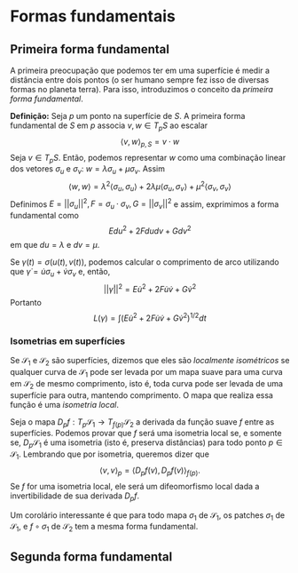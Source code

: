 # Formas fundamentais 

## Primeira forma fundamental 

A primeira preocupação que podemos ter em uma superfície é medir a distância
entre dois pontos (o ser humano sempre fez isso de diversas formas no planeta
terra). Para isso, introduzimos o conceito da *primeira forma fundamental*. 

**Definição:** Seja $p$ um ponto na superfície de $S$. A primeira forma
fundamental de $S$ em $p$ associa $v, w \in T_pS$ ao escalar 
$$
\langle v, w \rangle_{p,S} = v \cdot w
$$
Seja $v \in T_pS$. Então, podemos representar $w$ como uma combinação linear
dos vetores $\sigma_u$ e $\sigma_v$: $w = \lambda \sigma_u + \mu \sigma_v$.
Assim
$$
\langle w, w \rangle = \lambda^2\langle \sigma_u, \sigma_u \rangle +
2\lambda\mu\langle \sigma_u, \sigma_v \rangle + \mu^2\langle \sigma_v,
\sigma_v \rangle
$$
Definimos $E = ||\sigma_u||^2, F = \sigma_u \cdot \sigma_v, G =
||\sigma_v||^2$ e assim, exprimimos a forma fundamental como 
$$
Edu^2 + 2Fdudv + Gdv^2
$$
em que $du = \lambda$ e $dv = \mu$. 

Se $\gamma(t) = \sigma(u(t), v(t))$, podemos calcular o comprimento de arco
utilizando que $\dot{\gamma} = \dot{u}\sigma_u + \dot{v}\sigma_v$ e, então, 
$$
||\dot{\gamma}||^2 = E\dot{u}^2 + 2F\dot{u}\dot{v} + G\dot{v}^2
$$
Portanto 
$$
L(\gamma) = \int (E\dot{u}^2 + 2F\dot{u}\dot{v} + G\dot{v}^2)^{1/2} dt
$$

### Isometrias em superfícies 

Se $\mathcal{S}_1$ e $\mathcal{S}_2$ são superfícies, dizemos que eles são
*localmente isométricos* se qualquer curva de $\mathcal{S}_1$ pode ser levada
por um mapa suave para uma curva em $\mathcal{S}_2$ de mesmo comprimento, isto
é, toda curva pode ser levada de uma superfície para outra, mantendo
comprimento. O mapa que realiza essa função é uma *isometria local*. 

Seja o mapa $D_pf : T_p\mathcal{S}_1 \to T_{f(p)}\mathcal{S}_2$ a derivada da
função suave $f$ entre as superfícies. Podemos provar que $f$ será uma
isometria local se, e somente se, $D_p\mathcal{S}_1$ é uma isometria (isto é,
preserva distâncias) para todo ponto $p \in \mathcal{S}_1$. Lembrando que por
isometria, queremos dizer que 
$$
\langle v, v \rangle_p = \langle D_p f(v), D_p f(v) \rangle_{f(p)}.
$$
Se $f$ for uma isometria local, ele será um difeomorfismo local dada a
invertibilidade de sua derivada $D_pf$. 

Um corolário interessante é que para todo mapa $\sigma_1$ de $\mathcal{S}_1$,
os patches $\sigma_1$ de $\mathcal{S}_1$, e $f \circ \sigma_1$ de
$\mathcal{S}_2$ tem a mesma forma fundamental. 

## Segunda forma fundamental

